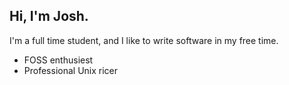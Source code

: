 ## Hi, I'm Josh.
  
I'm a full time student, and I like to write software in my free time.
- FOSS enthusiest
- Professional Unix ricer
